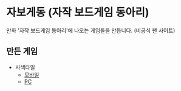 # 자보게동 (자작 보드게임 동아리)

만화 '자작 보드게임 동아리'에 나오는 게임들을 만듭니다. (비공식 팬 사이트)

## 만든 게임

- 사색타일
  - [모바일](https://m.comic.naver.com/bestChallenge/detail.nhn?titleId=734597&no=11)
  - [PC](https://comic.naver.com/bestChallenge/detail.nhn?titleId=734597&no=11)
